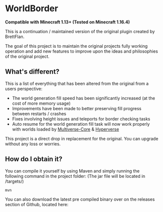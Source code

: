 # WorldBorder

**Compatible with Minecraft 1.13+ (Tested on Minecraft 1.16.4)**

This is a continuation / maintained version of the original plugin created by BrettFlan.

The goal of this project is to maintain the original projects fully working operation and add new features to improve upon the ideas
and philosophies of the original project.

## What's different?

This is a list of everything that has been altered from the original from a users perspective:
* The world generation fill speed has been significantly increased (at the cost of more memory usage)
* Improvements have been made to better preserving fill progress between restarts / crashes
* Fixes involving height issues and teleports for border checking tasks
* Auto resume for the world generation fill task will now work properly with worlds loaded by [Multiverse-Core](https://www.spigotmc.org/resources/multiverse-core.390/) & [Hyperverse](https://www.spigotmc.org/resources/hyperverse-w-i-p.77550/)

This project is a direct drop in replacement for the original. You can upgrade without any loss or worries.

## How do I obtain it?

You can compile it yourself by using Maven and simply running the following command in the project folder:
(The jar file will be located in /targets/)

```
mvn
```

You can also download the latest pre compiled binary over on the releases section of Github, located here:

https://github.com/Puremin0rez/WorldBorder/releases

## Can I use your code?

The original project, and therefore this project, is licensed as [BSD 2-Clause "Simplified" License](https://github.com/Puremin0rez/WorldBorder/blob/master/LICENSE)

## Acknowledgements

* [BrettFlan](https://github.com/Brettflan) for creating the true and tested [WorldBorder](https://github.com/Brettflan/WorldBorder) project that server admins have relied on for years.
* You, for reading this and checking out the project.
